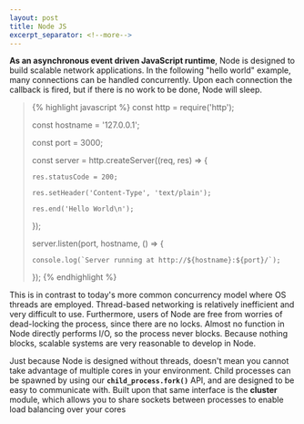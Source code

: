 ```yaml
---
layout: post
title: Node JS
excerpt_separator: <!--more-->
---
```


**As an asynchronous event driven JavaScript runtime**, Node is designed to build scalable network applications. In the following "hello world" example, many connections can be handled concurrently. Upon each connection the callback is fired, but if there is no work to be done, Node will sleep.
<!--more-->
<blockquote class="blockquote">
{% highlight javascript %}
const http = require('http');

const hostname = '127.0.0.1';

const port = 3000;

const server = http.createServer((req, res) => {

    res.statusCode = 200;

    res.setHeader('Content-Type', 'text/plain');

    res.end('Hello World\n');

});

server.listen(port, hostname, () => {

    console.log(`Server running at http://${hostname}:${port}/`);

});
{% endhighlight %}
</blockquote>

This is in contrast to today's more common concurrency model where OS threads are employed. Thread-based networking is relatively inefficient and very difficult to use. Furthermore, users of Node are free from worries of dead-locking the process, since there are no locks. Almost no function in Node directly performs I/O, so the process never blocks. Because nothing blocks, scalable systems are very reasonable to develop in Node.

Just because Node is designed without threads, doesn't mean you cannot take advantage of multiple cores in your environment. Child processes can be spawned by using our **```child_process.fork()```** API, and are designed to be easy to communicate with. Built upon that same interface is the **cluster** module, which allows you to share sockets between processes to enable load balancing over your cores